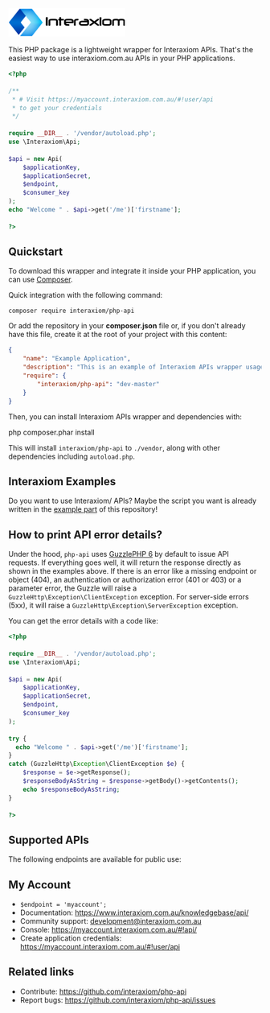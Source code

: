 [![PHP Wrapper for Interaxiom APIs](https://github.com/interaxiom/php-api/blob/master/img/logo.png)](https://packagist.org/packages/interaxiom/php-api)

This PHP package is a lightweight wrapper for Interaxiom APIs. That's the easiest way to use interaxiom.com.au APIs in your PHP applications.

```php
<?php

/**
 * # Visit https://myaccount.interaxiom.com.au/#!user/api
 * to get your credentials
 */
 
require __DIR__ . '/vendor/autoload.php';
use \Interaxiom\Api;

$api = new Api(
    $applicationKey,
    $applicationSecret,
    $endpoint,
    $consumer_key
);
echo "Welcome " . $api->get('/me')['firstname'];

?>
```

Quickstart
----------

To download this wrapper and integrate it inside your PHP application, you can use [Composer](https://getcomposer.org).

Quick integration with the following command:

    composer require interaxiom/php-api

Or add the repository in your **composer.json** file or, if you don't already have
this file, create it at the root of your project with this content:

```json
{
    "name": "Example Application",
    "description": "This is an example of Interaxiom APIs wrapper usage",
    "require": {
        "interaxiom/php-api": "dev-master"
    }
}

```

Then, you can install Interaxiom APIs wrapper and dependencies with:

  php composer.phar install

This will install ``interaxiom/php-api`` to ``./vendor``, along with other dependencies
including ``autoload.php``.

Interaxiom Examples
-------------------

Do you want to use Interaxiom/ APIs? Maybe the script you want is already written in the [example part](examples/README.md) of this repository!

How to print API error details?
-------------------------------

Under the hood, ```php-api``` uses [GuzzlePHP 6](http://docs.guzzlephp.org/en/latest/quickstart.html) by default to issue API requests. If everything goes well, it will return the response directly as shown in the examples above. If there is an error like a missing endpoint or object (404), an authentication or authorization error (401 or 403) or a parameter error, the Guzzle will raise a ``GuzzleHttp\Exception\ClientException`` exception. For server-side errors (5xx), it will raise a ``GuzzleHttp\Exception\ServerException`` exception.

You can get the error details with a code like:

```php
<?php

require __DIR__ . '/vendor/autoload.php';
use \Interaxiom\Api;

$api = new Api(
    $applicationKey,
    $applicationSecret,
    $endpoint,
    $consumer_key
);

try {
  echo "Welcome " . $api->get('/me')['firstname'];
}
catch (GuzzleHttp\Exception\ClientException $e) {
    $response = $e->getResponse();
    $responseBodyAsString = $response->getBody()->getContents();
    echo $responseBodyAsString;
}

?>
```

Supported APIs
--------------

The following endpoints are available for public use:

## My Account

 * ```$endpoint = 'myaccount';```
 * Documentation: https://www.interaxiom.com.au/knowledgebase/api/
 * Community support: development@interaxiom.com.au
 * Console: https://myaccount.interaxiom.com.au/#!api/
 * Create application credentials: https://myaccount.interaxiom.com.au/#!user/api

## Related links

 * Contribute: https://github.com/interaxiom/php-api
 * Report bugs: https://github.com/interaxiom/php-api/issues

